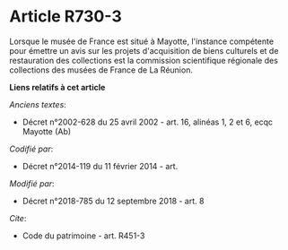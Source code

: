 # Article R730-3

Lorsque le musée de France est situé à Mayotte, l'instance compétente pour émettre un avis sur les projets d'acquisition de
biens culturels et de restauration des collections est la commission scientifique régionale des collections des musées de
France de La Réunion.

**Liens relatifs à cet article**

_Anciens textes_:

  - Décret n°2002-628 du 25 avril 2002 - art. 16, alinéas 1, 2 et 6, ecqc Mayotte (Ab)

_Codifié par_:

  - Décret n°2014-119 du 11 février 2014 - art.

_Modifié par_:

  - Décret n°2018-785 du 12 septembre 2018 - art. 8

_Cite_:

  - Code du patrimoine - art. R451-3
